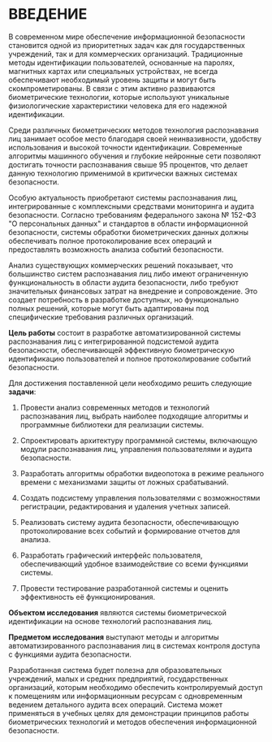 # ВВЕДЕНИЕ

В современном мире обеспечение информационной безопасности становится одной из приоритетных задач как для государственных учреждений, так и для коммерческих организаций. Традиционные методы идентификации пользователей, основанные на паролях, магнитных картах или специальных устройствах, не всегда обеспечивают необходимый уровень защиты и могут быть скомпрометированы. В связи с этим активно развиваются биометрические технологии, которые используют уникальные физиологические характеристики человека для его надежной идентификации.

Среди различных биометрических методов технология распознавания лиц занимает особое место благодаря своей неинвазивности, удобству использования и высокой точности идентификации. Современные алгоритмы машинного обучения и глубокие нейронные сети позволяют достигать точности распознавания свыше 95 процентов, что делает данную технологию применимой в критически важных системах безопасности.

Особую актуальность приобретают системы распознавания лиц, интегрированные с комплексными средствами мониторинга и аудита безопасности. Согласно требованиям федерального закона № 152-ФЗ "О персональных данных" и стандартов в области информационной безопасности, системы обработки биометрических данных должны обеспечивать полное протоколирование всех операций и предоставлять возможность анализа событий безопасности.

Анализ существующих коммерческих решений показывает, что большинство систем распознавания лиц либо имеют ограниченную функциональность в области аудита безопасности, либо требуют значительных финансовых затрат на внедрение и сопровождение. Это создает потребность в разработке доступных, но функционально полных решений, которые могут быть адаптированы под специфические требования различных организаций.

**Цель работы** состоит в разработке автоматизированной системы распознавания лиц с интегрированной подсистемой аудита безопасности, обеспечивающей эффективную биометрическую идентификацию пользователей и полное протоколирование событий безопасности.

Для достижения поставленной цели необходимо решить следующие **задачи**:

1. Провести анализ современных методов и технологий распознавания лиц, выбрать наиболее подходящие алгоритмы и программные библиотеки для реализации системы.

2. Спроектировать архитектуру программной системы, включающую модули распознавания лиц, управления пользователями и аудита безопасности.

3. Разработать алгоритмы обработки видеопотока в режиме реального времени с механизмами защиты от ложных срабатываний.

4. Создать подсистему управления пользователями с возможностями регистрации, редактирования и удаления учетных записей.

5. Реализовать систему аудита безопасности, обеспечивающую протоколирование всех событий и формирование отчетов для анализа.

6. Разработать графический интерфейс пользователя, обеспечивающий удобное взаимодействие со всеми функциями системы.

7. Провести тестирование разработанной системы и оценить эффективность её функционирования.

**Объектом исследования** являются системы биометрической идентификации на основе технологий распознавания лиц.

**Предметом исследования** выступают методы и алгоритмы автоматизированного распознавания лиц в системах контроля доступа с функциями аудита безопасности.

Разработанная система будет полезна для образовательных учреждений, малых и средних предприятий, государственных организаций, которым необходимо обеспечить контролируемый доступ к помещениям или информационным ресурсам с одновременным ведением детального аудита всех операций. Система может применяться в учебных целях для демонстрации принципов работы биометрических технологий и методов обеспечения информационной безопасности.